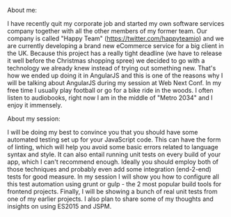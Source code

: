 About me:

I have recently quit my corporate job and started my own software services company together with all the other members of my former team. Our company is called "Happy Team" (https://twitter.com/happyteamio) and we are currently developing a brand new eCommerce service for a big client in the UK. Because this project has a really tight deadline (we have to release it well before the Christmas shopping spree) we decided to go with a technology we already knew instead of trying out something new. That's how we ended up doing it in AngularJS and this is one of the reasons why I will be talking about AngularJS during my session at Web Next Conf.
In my free time I usually play football or go for a bike ride in the woods. I often listen to audiobooks, right now I am in the middle of "Metro 2034" and I enjoy it immensely.

About my session:

I will be doing my best to convince you that you should have some automated testing set up for your JavaScript code. This can have the form of linting, which will help you avoid some basic errors related to language syntax and style. It can also entail running unit tests on every build of your app, which I can't recommend enough. Ideally you should employ both of those techniques and probably even add some integration (end-2-end) tests for good measure. In my session I will show you how to configure all this test automation using grunt or gulp - the 2 most popular build tools for frontend projects.
Finally, I will be showing a bunch of real unit tests from one of my earlier projects. I also plan to share some of my thoughts and insights on using ES2015 and JSPM.

